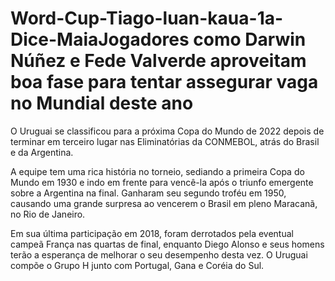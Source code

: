 # Word-Cup-Tiago-luan-kaua-1a-Dice-MaiaJogadores como Darwin Núñez e Fede Valverde aproveitam boa fase para tentar assegurar vaga no Mundial deste ano

O Uruguai se classificou para a próxima Copa do Mundo de 2022 depois de terminar em terceiro lugar nas Eliminatórias da CONMEBOL, atrás do Brasil e da Argentina.

A equipe tem uma rica história no torneio, sediando a primeira Copa do Mundo em 1930 e indo em frente para vencê-la após o triunfo emergente sobre a Argentina na final. Ganharam seu segundo troféu em 1950, causando uma grande surpresa ao vencerem o Brasil em pleno Maracanã, no Rio de Janeiro.

Em sua última participação em 2018, foram derrotados pela eventual campeã França nas quartas de final, enquanto Diego Alonso e seus homens terão a esperança de melhorar o seu desempenho desta vez. O Uruguai compõe o Grupo H junto com Portugal, Gana e Coréia do Sul.
